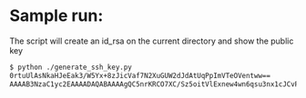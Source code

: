# Sample run:
The script will create an id_rsa on the current directory and show the public key
```sh
$ python ./generate_ssh_key.py
0rtuUlAsNkaHJeEak3/W5Yx+8zJicVaf7N2XuGUW2dJdAtUqPpImVTeOVentww==
AAAAB3NzaC1yc2EAAAADAQABAAAAgQC5nrKRCO7XC/Sz5oitVlExnew4wn6qsu3nx1cJCvPxhp03Vo4GsBhzYKx0j5PAPp0s8ToJljJDK94VTqSdo9I2DsjREi0ZS+WWYeDOIJXIAeH30rtuUlAsNkaHJeEak3/W5Yx+8zJicVaf7N2XuGUW2dJdAtUqPpImVTeOVentww==
```